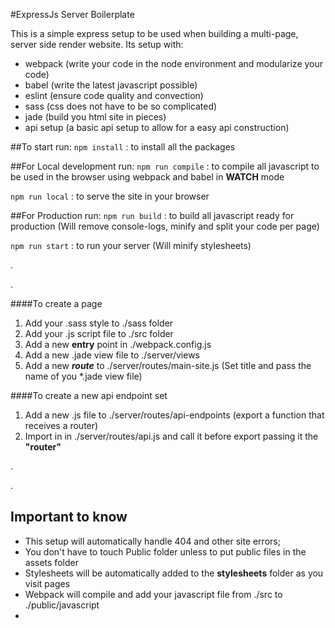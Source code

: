 #ExpressJs Server Boilerplate

This is a simple express setup to be used when building a multi-page, server side render website.
Its setup with:
- webpack (write your code in the node environment and modularize your code)
- babel (write the latest javascript possible)
- eslint (ensure code quality and convection)
- sass (css does not have to be so complicated)
- jade (build you html site in pieces)
- api setup (a basic api setup to allow for a easy api construction)

##To start run:
``
npm install
``
: to install all the packages


##For Local development run:
``
npm run compile
``
: to compile all javascript to be used in the browser using webpack and babel in **WATCH** mode

``
npm run local
``
: to serve the site in your browser


##For Production run:
``
npm run build
``
: to build all javascript ready for production (Will remove console-logs, minify and split your code per page)

``
npm run start
``
: to run your server (Will minify stylesheets)

.

.

####To create a page
1. Add your .sass style to ./sass folder
2. Add your .js script file to ./src folder
3. Add a new **entry** point in ./webpack.config.js
4. Add a new .jade view file to ./server/views
5. Add a new ***route*** to ./server/routes/main-site.js (Set title and pass the name of you *.jade view file)

####To create a new api endpoint set
1. Add a new .js file to ./server/routes/api-endpoints (export a function that receives a router)
2. Import in in ./server/routes/api.js and call it before export passing it the **"router"**

.

.
## Important to know
* This setup will automatically handle 404 and other site errors;
* You don't have to touch Public folder unless to put public files in the assets folder
* Stylesheets will be automatically added to the **stylesheets** folder as you visit pages
* Webpack will compile and add your javascript file from ./src to ./public/javascript
* 




